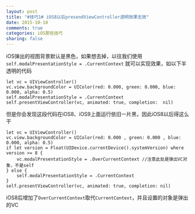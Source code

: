 ```yaml
---
layout: post
title: "#技巧1# iOS8以后presendViewController透明效果无效"
date: 2015-10-10
comments: true
categories: iOS那些技巧
sharing: false
---
```

iOS弹出的视图背景默认是黑色，如果想去掉，以往我们使用 `self.modalPresentationStyle = .CurrentContext` 就可以实现效果，如以下半透明的代码

```
let vc = UIViewController()
vc.view.backgroundColor = UIColor(red: 0.000, green: 0.000, blue: 0.000, alpha: 0.5)
self.modalPresentationStyle = .CurrentContext
self.presentViewController(vc, animated: true, completion:  nil)
```

但是你会发现这段代码在iOS8、iOS9上面运行依旧一片黑，因此iOS8以后得这么干

```
let vc = UIViewController()
vc.view.backgroundColor = UIColor(red: 0.000 , green: 0.000 , blue: 0.000, alpha: 0.5)
if let version = Float(UIDevice.currentDevice().systemVersion) where version >= 8 {
    vc.modalPresentationStyle = .OverCurrentContext //注意此处是弹出VC对象，不是self
} else {
    self.modalPresentationStyle = .CurrentContext
}
self.presentViewController(vc, animated: true, completion: nil)
```

iOS8后增加了`OverCurrentContext`取代`CurrentContext`，并且设置的对象是弹出的VC



